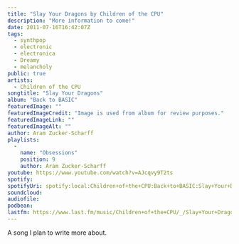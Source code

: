 ```yaml
---
title: "Slay Your Dragons by Children of the CPU"
description: "More information to come!"
date: 2011-07-16T16:42:07Z
tags:
  - synthpop
  - electronic
  - electronica
  - Dreamy
  - melancholy
public: true
artists:
  - Children of the CPU
songtitle: "Slay Your Dragons"
album: "Back to BASIC"
featuredImage: ""
featuredImageCredit: "Image is used from album for review purposes."
featuredImageLink: ""
featuredImageAlt: ""
author: Aram Zucker-Scharff
playlists:
  -
    name: "Obsessions"
    position: 9
    author: Aram Zucker-Scharff
youtube: https://www.youtube.com/watch?v=AJcqvy9T2ts
spotify: 
spotifyUri: spotify:local:Children+of+the+CPU:Back+to+BASIC:Slay+Your+Dragons:256
soundcloud:
audiofile:
podbean:
lastfm: https://www.last.fm/music/Children+of+the+CPU/_/Slay+Your+Dragons
---
```


A song I plan to write more about.
		